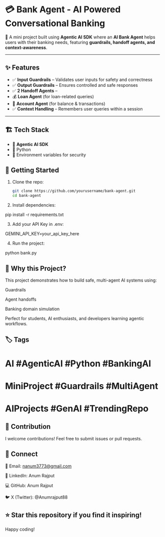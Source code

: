 # 💳 Bank Agent - AI Powered Conversational Banking

🚀 A mini project built using **Agentic AI SDK** where an **AI Bank Agent** helps users with their banking needs, featuring **guardrails, handoff agents, and context-awareness**.

---

## ✨ Features
- ✅ **Input Guardrails** – Validates user inputs for safety and correctness  
- ✅ **Output Guardrails** – Ensures controlled and safe responses  
- ✅ **2 Handoff Agents** –  
 - 💰 **Loan Agent** (for loan-related queries)  
 - 🏦 **Account Agent** (for balance & transactions)  
- ✅ **Context Handling** – Remembers user queries within a session  

---

## 🏗️ Tech Stack
- 🧠 **Agentic AI SDK**
- 🐍 Python
- 🔑 Environment variables for security

## 🚀 Getting Started

1. Clone the repo:
   ```bash
   git clone https://github.com/yourusername/bank-agent.git
   cd bank-agent

 2. Install dependencies:

pip install -r requirements.txt


3. Add your API Key in .env:

GEMINI_API_KEY=your_api_key_here


4. Run the project:

python bank.py

## 🌟 Why this Project?

This project demonstrates how to build safe, multi-agent AI systems using:

Guardrails

Agent handoffs

Banking domain simulation

Perfect for students, AI enthusiasts, and developers learning agentic workflows.

## 🏷️ Tags

# AI #AgenticAI #Python #BankingAI
# MiniProject #Guardrails #MultiAgent
# AIProjects #GenAI #TrendingRepo

## 🤝 Contribution
I welcome contributions! Feel free to submit issues or pull requests.

## 📢 Connect

📧 Email: nanum3773@gmail.com

💼 LinkedIn: Anum Rajput

💻 GitHub:  Anum Rajput

🐦 X (Twitter): @Anumrajput88

## ⭐ Star this repository if you find it inspiring!
Happy coding!


